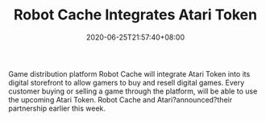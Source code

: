 ﻿---
title: "Robot Cache Integrates Atari Token"
date: 2020-06-25T21:57:40+08:00
lastmod: 2020-06-25T16:45:40+08:00
draft: false
authors: ["Samson"]
description: "Game distribution platform Robot Cache will integrate Atari Token into its digital storefront to allow gamers to buy and resell digital games. Every customer buying or selling a game through the platform, will be able to use the upcoming Atari Token. Robot Cache and Atari?announced?their partnership earlier this week."
featuredImage: "robot-cache-integrates-atari-token.png"
tags: ["Virtual World","Play to Earn"]
categories: ["news"]
news: ["Virtual World"]
weight: 
lightgallery: true
pinned: false
recommend: false
recommend1: false
---

Game distribution platform Robot Cache will integrate Atari Token into its digital storefront to allow gamers to buy and resell digital games. Every customer buying or selling a game through the platform, will be able to use the upcoming Atari Token. Robot Cache and Atari?announced?their partnership earlier this week.

<!--more-->

